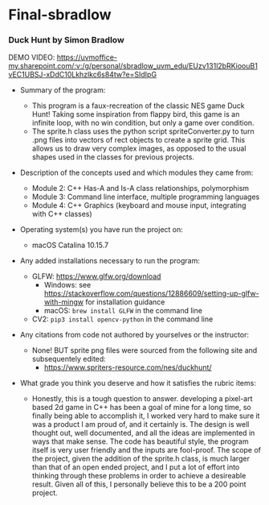 # Final-sbradlow
### Duck Hunt by Simon Bradlow

DEMO VIDEO: https://uvmoffice-my.sharepoint.com/:v:/g/personal/sbradlow_uvm_edu/EUzv131l2bRKioouB1vEC1UBSJ-xDdC10Lkhzlkc6s84tw?e=SIdIpG


- Summary of the program:
  - This program is a faux-recreation of the classic NES game Duck Hunt! Taking some inspiration from flappy bird, this game is an infinite loop, with no win condition, but only a game over condition. 
  - The sprite.h class uses the python script spriteConverter.py to turn .png files into vectors of rect objects to create a sprite grid. This allows us to draw very complex images, as opposed to the usual shapes used in the classes for previous projects.


- Description of the concepts used and which modules they came from:
  - Module 2: C++ Has-A and Is-A class relationships, polymorphism
  - Module 3: Command line interface, multiple programming languages
  - Module 4: C++ Graphics (keyboard and mouse input, integrating with C++ classes)


- Operating system(s) you have run the project on:
  - macOS Catalina 10.15.7
  

- Any added installations necessary to run the program:
  - GLFW: https://www.glfw.org/download
    - Windows: see https://stackoverflow.com/questions/12886609/setting-up-glfw-with-mingw for installation guidance
    - macOS: `brew install GLFW` in the command line
  - CV2: `pip3 install opencv-python` in the command line


- Any citations from code not authored by yourselves or the instructor:
  - None! BUT sprite png files were sourced from the following site and subsequentely edited: 
    - https://www.spriters-resource.com/nes/duckhunt/

- What grade you think you deserve and how it satisfies the rubric items:
  - Honestly, this is a tough question to answer. developing a pixel-art based 2d game in C++ has been a goal of mine for a long time, so finally being able to accomplish it, I worked very hard to make sure it was a product I am proud of, and it certainly is. The design is well thought out, well documented, and all the ideas are implemented in ways that make sense. The code has beautiful style, the program itself is very user friendly and the inputs are fool-proof. The scope of the project, given the addition of the sprite.h class, is much larger than that of an open ended project, and I put a lot of effort into thinking through these problems in order to achieve a desireable result. Given all of this, I personally believe this to be a 200 point project.




